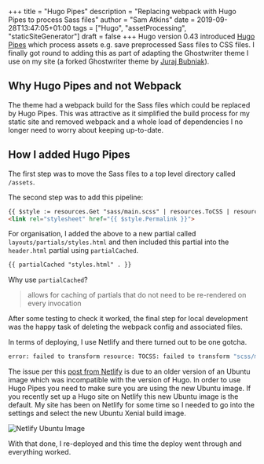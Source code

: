 +++
title = "Hugo Pipes"
description = "Replacing webpack with Hugo Pipes to process Sass files"
author = "Sam Atkins"
date = 2019-09-28T13:47:05+01:00
tags = ["Hugo", "assetProcessing", "staticSiteGenerator"]
draft = false
+++
Hugo version 0.43 introduced [Hugo Pipes]([https://gohugo.io/hugo-pipes/introduction/](https://gohugo.io/hugo-pipes/introduction/)) which process assets e.g. save preprocessed Sass files to CSS files. I finally got round to adding this as part of adapting the Ghostwriter theme I use on my site (a forked Ghostwriter theme by [Juraj Bubniak]([https://github.com/jbub/ghostwriter](https://github.com/jbub/ghostwriter))).

## Why Hugo Pipes and not Webpack

The theme had a webpack build for the Sass files which could be replaced by Hugo Pipes. This was attractive as it simplified the build process for my static site and removed webpack and a whole load of dependencies I no longer need to worry about keeping up-to-date.

## How I added Hugo Pipes

The first step was to move the Sass files to a top level directory called `/assets`.

The second step was to add this pipeline:

```html
{{ $style := resources.Get "sass/main.scss" | resources.ToCSS | resources.Minify | resources.Fingerprint }}
<link rel="stylesheet" href="{{ $style.Permalink }}">
```

For organisation, I added the above to a new partial called `layouts/partials/styles.html` and then included this partial into the `header.html` partial using `partialCached`.

```html
{{ partialCached "styles.html" . }}
```

Why use `partialCached`?

> allows for caching of partials that do not need to be re-rendered on every invocation

After some testing to check it worked, the final step for local development was the happy task of deleting the webpack config and associated files.

In terms of deploying, I use Netlify and there turned out to be one gotcha.

```bash
error: failed to transform resource: TOCSS: failed to transform "scss/main.scss" (text/x-scss): this feature is not available in your current Hugo version
```

The issue per this [post from Netlify](https://www.netlify.com/blog/2019/03/14/a-more-flexible-build-architecture-with-updated-linux/) is due to an older version of an Ubuntu image which was incompatible with the version of Hugo. In order to use Hugo Pipes you need to make sure you are using the new Ubuntu image. If you recently set up a Hugo site on Netlify this new Ubuntu image is the default. My site has been on Netlify for some time so I needed to go into the settings and select the new Ubuntu Xenial build image.

![Netlify Ubuntu Image](/images/netlify_build_image.png)

With that done, I re-deployed and this time the deploy went through and everything worked.

